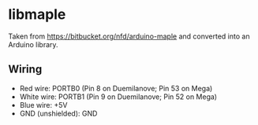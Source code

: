 # libmaple

Taken from https://bitbucket.org/nfd/arduino-maple and converted into an Arduino library.

Wiring
------

* Red wire: PORTB0 (Pin 8 on Duemilanove; Pin 53 on Mega)
* White wire: PORTB1 (Pin 9 on Duemilanove; Pin 52 on Mega)
* Blue wire: +5V
* GND (unshielded): GND
